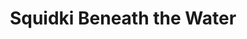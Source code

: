---
slug: squidki-beneath-the-water
title: Squidki Beneath the Water
description: "Squidki Beneath the Water is an exciting online game. Play for free directly in your browser!"
icon: /images/new_mods/Sprunki Beneath the Water.png
url: https://wowtbc.net/sprunkin/sprunki-beneath-water/index.html
previewImage: /images/new_mods/Sprunki Beneath the Water.png
type: new mods

# SEO配置
seo:
  title: "Squidki Beneath the Water - Play Free Online Game | Fun Browser Games"
  description: "Squidki Beneath the Water - Play this fun online game for free in your browser. No download required!"
  ogImage: "/images/new_mods/Sprunki Beneath the Water.png"
  keywords: "squidki-beneath-the-water, online game, browser game, free game, new mods game, play online"

videoUrls:
  - https://www.youtube.com/embed/example1
  - https://www.youtube.com/embed/example2

whyPlay:
  title: "Why Play Squidki Beneath the Water?"
  items:
    - "Immersive Gameplay: Squidki Beneath the Water offers an engaging and immersive gaming experience that will keep you entertained for hours"
    - "Challenging Levels: Test your skills with increasingly difficult challenges and obstacles"
    - "Beautiful Graphics: Enjoy stunning visuals and smooth animations that bring the game world to life"
    - "Regular Updates: New content and features are added regularly to keep the game fresh and exciting"
    - "Free to Play: Experience all the fun without spending a penny"
    - "Community Features: Connect with other players, share strategies, and compete for high scores"
    - "Cross-Platform: Play on any device with a web browser, no downloads required"

features:
  title: "Key Features of Squidki Beneath the Water"
  image: "/images/new_mods/Sprunki Beneath the Water.png"
  items:
    - "Intuitive Controls: Easy to learn controls make Squidki Beneath the Water accessible for players of all skill levels"
    - "Multiple Game Modes: Enjoy various gameplay options that provide different challenges and experiences"
    - "Character Customization: Personalize your gaming experience with unique characters and items"
    - "Achievement System: Complete special tasks to earn rewards and recognition"
    - "Leaderboards: Compete with players worldwide and see who can achieve the highest scores"

characteristics:
  title: "Game Characteristics"
  image: "/images/new_mods/Sprunki Beneath the Water.png"
  items:
    - "Genre: New mods game with elements of strategy and skill"
    - "Difficulty: Suitable for both casual gamers and those seeking a challenge"
    - "Play Time: Quick sessions or extended gameplay, depending on your preference"
    - "Art Style: Vibrant and engaging visuals that enhance the gaming experience"
    - "Sound Design: Immersive audio that complements the gameplay perfectly"

info: "Squidki Beneath the Water is an exciting online game that offers players a unique and engaging gaming experience. With its intuitive controls, stunning visuals, and challenging gameplay, Squidki Beneath the Water provides hours of entertainment for players of all ages and skill levels. Whether you're looking for a quick gaming session during a break or an extended play session, Squidki Beneath the Water delivers an immersive experience that will keep you coming back for more. The game features multiple levels of increasing difficulty, ensuring that players are constantly challenged as they progress. With regular updates adding new content and features, Squidki Beneath the Water remains fresh and exciting, providing endless entertainment options for its growing community of players."

howToPlayIntro: "Welcome to Squidki Beneath the Water! This guide will walk you through the basics and help you master the game. Whether you're a beginner or looking to improve your skills, these tips and instructions will enhance your gaming experience."

howToPlaySteps:
  - title: "Getting Started"
    description: "Begin your Squidki Beneath the Water adventure by familiarizing yourself with the controls. Use your keyboard or mouse to navigate through the game interface. The tutorial will guide you through the basic mechanics and help you understand the objectives."
  - title: "Understanding the Objectives"
    description: "In Squidki Beneath the Water, your main goal is to progress through levels by completing specific objectives. Each level presents unique challenges that require different strategies and approaches."
  - title: "Mastering the Controls"
    description: "Practice using the controls to improve your precision and reaction time. Squidki Beneath the Water requires quick reflexes and strategic thinking to overcome obstacles and defeat opponents."
  - title: "Utilizing Power-ups"
    description: "Collect power-ups throughout the game to enhance your abilities and overcome difficult challenges. Each power-up offers unique advantages that can be crucial for success."
  - title: "Developing Strategies"
    description: "As you progress in Squidki Beneath the Water, develop effective strategies for different scenarios. Analyze patterns, anticipate challenges, and adapt your approach to maximize your performance."

faq:
  title: "Frequently Asked Questions about Squidki Beneath the Water"
  items:
    - question: "Is Squidki Beneath the Water free to play?"
      answer: "Yes, Squidki Beneath the Water is completely free to play directly in your web browser. No downloads or purchases are required to enjoy the full game experience."
    - question: "Can I play Squidki Beneath the Water on mobile devices?"
      answer: "Yes, Squidki Beneath the Water is optimized for both desktop and mobile play. You can enjoy the game on any device with a web browser and internet connection."
    - question: "Are there any in-game purchases?"
      answer: "While Squidki Beneath the Water is free to play, there may be optional in-game purchases available for cosmetic items or additional features that don't affect core gameplay."
    - question: "How often is Squidki Beneath the Water updated?"
      answer: "The developers regularly update Squidki Beneath the Water with new content, features, and improvements based on player feedback and game performance."
    - question: "Can I play Squidki Beneath the Water offline?"
      answer: "Currently, Squidki Beneath the Water requires an internet connection to play as it's a browser-based online game."
    - question: "Is Squidki Beneath the Water suitable for children?"
      answer: "Yes, Squidki Beneath the Water is designed to be family-friendly and suitable for players of all ages."
    - question: "How do I report bugs or issues?"
      answer: "If you encounter any problems while playing Squidki Beneath the Water, you can report them through the game's support page or contact the developers directly through their website."
    - question: "Still Have Questions?"
      answer: "If you have additional questions about Squidki Beneath the Water that aren't covered in this FAQ, please visit our support center or contact our customer service team for assistance."
---